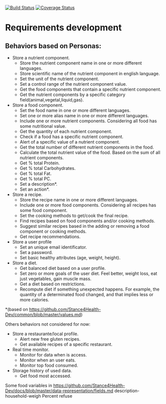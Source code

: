 [![Build Status](https://www.travis-ci.org/Stance4Health-Dev/Recipr.svg?branch=master)](https://www.travis-ci.org/Stance4Health-Dev/Recipr)
[![Coverage Status](https://coveralls.io/repos/github/Stance4Health-Dev/common/badge.svg)](https://coveralls.io/github/Stance4Health-Dev/common)

# Requirements development

## Behaviors based on Personas:

- Store a nutrient component.  
    - Store the nutrient component name in one or more different languages.
    - Store scientific name of the nutrient component in english language.
    - Set the unit of the nutrient component.  
    - Set a control range of the nutrient component value.
    - Get the food components that contain a specific nutrient component.
    - Get the nutrient components by a specific category field(animal,vegetal,liquid,gas).
- Store a food component.
    - Set the food name in one or more different languages.
    - Set one or more alias name in one or more different languages.
    - Include one or more nutrient components. Considering all food has some nutritional value.
    - Get the quantity of each nutrient component.
    - Check if a food has a specific nutrient component.        
    - Alert of a specific value of a nutrient component. 
    - Get the total number of different nutrient components in the food.
    - Calculate the total nutrient value of the food. Based on the sum of all nutrient components.    
    - Get % total Protein.
    - Get % total Carbohydrates.
    - Get % total Fat.
    - Get % total PC.        
    - Set a description*.
    - Set an action*. 
- Store a recipe.
    - Store the recipe name in one or more different languages.
    - Include one or more food components. Considering all recipes has some food component.
    - Set the cooking methods to get/cook the final recipe.    
    - Find recipes based on food components and/or cooking methods.
    - Suggest similar recipes based in the adding or removing a food component or cooking methods.
    - Get recipe recommendations.
- Store a user profile
    - Set an unique email identificator.
    - Set a password.
    - Set basic healthy attributes (age, weight, height).
- Store a diet.    
    - Get balanced diet based on a user profile.
    - Set zero or more goals of the user diet. Feel better, weight loss, eat just vegetables, gain muscle mass.
    - Get a diet based on restrictions.
    - Recompute diet if something unexpected happens. For example, the quantity of a determinated food changed, and that implies less or more calories.



*(based on https://github.com/Stance4Health-Dev/common/blob/master/values.md)

Others behaviors not considered for now:

- Store a restaurante/local profile.
    - Alert new free gluten recipes.
    - Get available recipes of a specific restaurant.
- Real time monitor.
    - Monitor for data when is access.
    - Monitor when an user eats.
    - Monitor top food consumed.
- Storage history of used data.
    - Get food most accessed.

Some food variables in https://github.com/Stance4Health-Dev/docs/blob/master/data-representation/fields.md
description-household-weigh
Percent refuse

